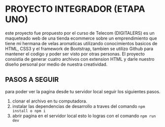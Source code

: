 # PROYECTO INTEGRADOR (ETAPA UNO)
este proyecto fue propuesto por el curso de Telecom (DIGITALERS) es un maqueteado web de una tienda ecommerce sobre un emprendimiento que tiene mi hermana de velas aromaticas utilizando conocimientos basicos de HTML, CSS3 y el framework de Bootstrap, tambien se utilizo Github para mantener el codigo y poder ser visto por otras personas. El proyecto consistia de generar cuatro archivos con extension HTML y darle nuestro diseño personal por medio de nuestra creatividad.

## PASOS A SEGUIR
para poder ver la pagina desde tu servidor local seguir los siguientes pasos.

1. clonar el archivo en tu computadora.
2. instalar las dependencias de desarrollo a traves del comando  ```npm install o npm i```
3. abrir pagina en el servidor local esto lo logras con el comando ```npm run dev```
